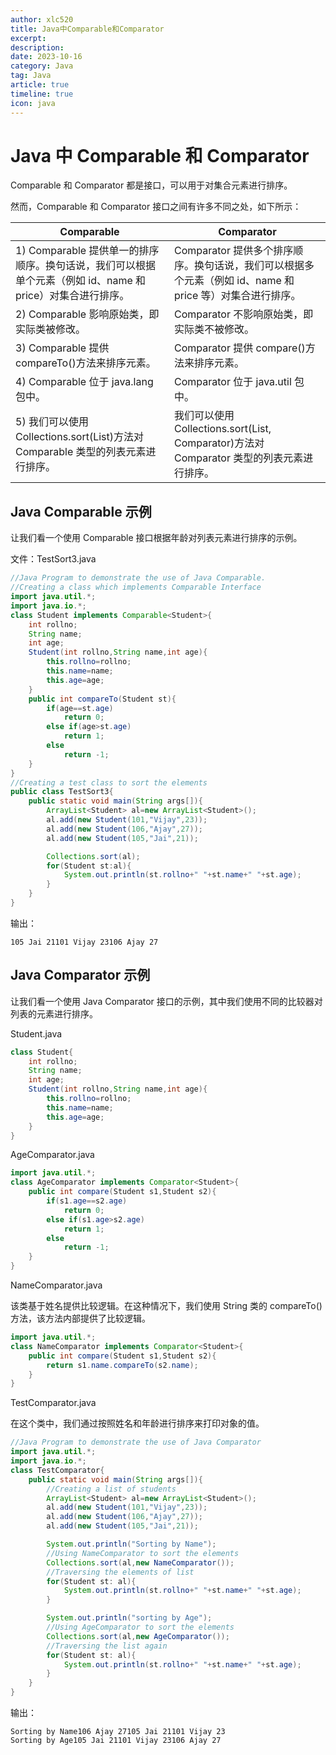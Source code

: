 ```yaml
---
author: xlc520
title: Java中Comparable和Comparator
excerpt: 
description: 
date: 2023-10-16
category: Java
tag: Java
article: true
timeline: true
icon: java
---
```


# Java 中 Comparable 和 Comparator

Comparable 和 Comparator 都是接口，可以用于对集合元素进行排序。

然而，Comparable 和 Comparator 接口之间有许多不同之处，如下所示：

| Comparable                                                          | Comparator                                                           |
|---------------------------------------------------------------------|----------------------------------------------------------------------|
| 1) Comparable 提供单一的排序顺序。换句话说，我们可以根据单个元素（例如 id、name 和 price）对集合进行排序。 | Comparator 提供多个排序顺序。换句话说，我们可以根据多个元素（例如 id、name 和 price 等）对集合进行排序。    |
| 2) Comparable 影响原始类，即实际类被修改。                                        | Comparator 不影响原始类，即实际类不被修改。                                          |
| 3) Comparable 提供 compareTo()方法来排序元素。                                | Comparator 提供 compare()方法来排序元素。                                      |
| 4) Comparable 位于 java.lang 包中。                                      | Comparator 位于 java.util 包中。                                          |
| 5) 我们可以使用 Collections.sort(List)方法对 Comparable 类型的列表元素进行排序。         | 我们可以使用 Collections.sort(List, Comparator)方法对 Comparator 类型的列表元素进行排序。 |

## Java Comparable 示例

让我们看一个使用 Comparable 接口根据年龄对列表元素进行排序的示例。

文件：TestSort3.java

```java
//Java Program to demonstrate the use of Java Comparable. 
//Creating a class which implements Comparable Interface 
import java.util.*; 
import java.io.*; 
class Student implements Comparable<Student>{ 
    int rollno; 
    String name; 
    int age; 
    Student(int rollno,String name,int age){ 
        this.rollno=rollno; 
        this.name=name; 
        this.age=age; 
    } 
    public int compareTo(Student st){ 
        if(age==st.age) 
            return 0; 
        else if(age>st.age) 
            return 1; 
        else 
            return -1; 
    } 
} 
//Creating a test class to sort the elements 
public class TestSort3{ 
    public static void main(String args[]){ 
        ArrayList<Student> al=new ArrayList<Student>(); 
        al.add(new Student(101,"Vijay",23)); 
        al.add(new Student(106,"Ajay",27)); 
        al.add(new Student(105,"Jai",21)); 

        Collections.sort(al); 
        for(Student st:al){ 
            System.out.println(st.rollno+" "+st.name+" "+st.age); 
        } 
    } 
}
```

输出：

```plain
105 Jai 21101 Vijay 23106 Ajay 27
```

## Java Comparator 示例

让我们看一个使用 Java Comparator 接口的示例，其中我们使用不同的比较器对列表的元素进行排序。

Student.java

```java
class Student{ 
    int rollno; 
    String name; 
    int age; 
    Student(int rollno,String name,int age){ 
        this.rollno=rollno; 
        this.name=name; 
        this.age=age; 
    } 
}
```

AgeComparator.java

```java
import java.util.*; 
class AgeComparator implements Comparator<Student>{ 
    public int compare(Student s1,Student s2){ 
        if(s1.age==s2.age) 
            return 0; 
        else if(s1.age>s2.age) 
            return 1; 
        else 
            return -1; 
    } 
}
```

NameComparator.java

该类基于姓名提供比较逻辑。在这种情况下，我们使用 String 类的 compareTo()方法，该方法内部提供了比较逻辑。

```java
import java.util.*; 
class NameComparator implements Comparator<Student>{ 
    public int compare(Student s1,Student s2){ 
        return s1.name.compareTo(s2.name); 
    } 
}
```

TestComparator.java

在这个类中，我们通过按照姓名和年龄进行排序来打印对象的值。

```java
//Java Program to demonstrate the use of Java Comparator 
import java.util.*; 
import java.io.*; 
class TestComparator{ 
    public static void main(String args[]){ 
        //Creating a list of students 
        ArrayList<Student> al=new ArrayList<Student>(); 
        al.add(new Student(101,"Vijay",23)); 
        al.add(new Student(106,"Ajay",27)); 
        al.add(new Student(105,"Jai",21)); 

        System.out.println("Sorting by Name"); 
        //Using NameComparator to sort the elements 
        Collections.sort(al,new NameComparator()); 
        //Traversing the elements of list 
        for(Student st: al){ 
            System.out.println(st.rollno+" "+st.name+" "+st.age); 
        } 

        System.out.println("sorting by Age"); 
        //Using AgeComparator to sort the elements 
        Collections.sort(al,new AgeComparator()); 
        //Traversing the list again 
        for(Student st: al){ 
            System.out.println(st.rollno+" "+st.name+" "+st.age); 
        } 
    } 
}
```

输出：

```plain
Sorting by Name106 Ajay 27105 Jai 21101 Vijay 23
Sorting by Age105 Jai 21101 Vijay 23106 Ajay 27
```
